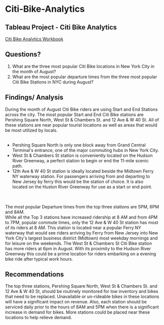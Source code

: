 # Citi-Bike-Analytics
## Tableau Project - Citi Bike Analytics
[Citi Bike Analytics Workbook](https://public.tableau.com/app/profile/wesley.watkins/viz/CitiBikeAnalytics_16447258164960/CitiBikePresentation)

## Questions? 
1. What are the three most popular Citi Bike locations in New York City in the month of August? 
2. What are the most popular departure times from the three most popular Citi Bike Stations in NYC during August? 

## Findings/ Analysis
During the month of August Citi Bike riders are using Start and End Stations across the city. The most popular Start and End Citi Bike stations are Pershing Square North, West St & Chambers St. and 12 Ave & W 40 St. All of these stations are near popular tourist locations as well as areas that would be most utilized by locals. 
<br> 
<br>
- Pershing Square North is only one block away from Grand Central Terminal's entrance, one of the major commuting hubs in New York City. 
- West St & Chambers St station is conveniently located on the Hudson River Greenway, a perfect station to begin or end the 11-mile scenic path.
- 12th Ave & W 40 St station is ideally located beside the Midtown Ferry NY waterway station. For passengers arriving from and departing to New Jersey by ferry this would be the station of choice. It is also located on the Huston River Greenway for use as a start or end point.
<br>
<br>
The most popular Departure times from the top three stations are 5PM, 6PM and 8AM. <br>
While all the Top 3 stations have increased ridership at 8 AM and from 4PM to 7PM, popular commute times, only the 12 Ave & W 40 St station has most of its riders at 8 AM. This station is located near a popular Ferry NY waterway that would see riders arriving by Ferry from New Jersey into New York City's largest business district (Midtown) most weekday mornings and for leisure on the weekends. The West St & Chambers St Citi Bike station has more riders at 6pm in August. With its proximity to the Hudson River Greenway this could be a prime location for riders embarking on a evening bike ride after typical work hours. 

## Recommendations
The top three stations, Pershing Square North, West St & Chambers St. and 12 Ave & W 40 St, should be routinely monitored for low inventory and bikes that need to be replaced. Unavailable or un-rideable bikes in these locations will have a significant impact on revenue. Also, each station should be serviced daily prior to the hours of 8AM and 5PM when there is a significant increase in demand for bikes. More stations could be placed near these locations to help relieve demand. 

